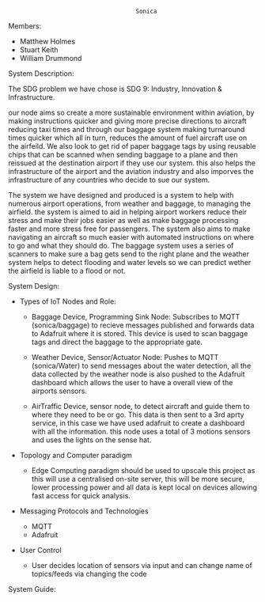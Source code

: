                                         Sonica
Members:
-  Matthew Holmes
-  Stuart Keith
-  William Drummond

System Description:

The SDG problem we have chose is SDG 9: Industry, Innovation & Infrastructure.
    
our node aims so create a more sustainable environment within aviation, by making instructions quicker and giving more precise directions to aircraft reducing taxi times and through our baggage system making turnaround times quicker which all in turn, reduces the amount of fuel aircraft use on the airfeild. We also look to get rid of paper baggage tags by using reusable chips that can be scanned when sending baggage to a plane and then reissued at the destination airport if they use our system. this also helps the infrastructure of the airport and the aviation industry and also imporves the  infrastructure of any countries who decide to sue our system.
    
The system we have designed and produced is a system to help with numerous airport operations, from weather and baggage, to managing the airfield. the system is aimed to aid in helping airport workers reduce their stress and make their jobs easier as well as make baggage processing faster and more stress free for passengers. The system also aims to make navigating an aircraft so much easier with automated instructions on where to go and what they should do. The baggage system uses a series of scanners to make sure a bag gets send to the right plane and the weather system helps to detect flooding and water levels so we can predict wether the airfield is liable to a flood or not.

System Design:

  - Types of IoT Nodes and Role:
      
      - Baggage Device, Programming Sink Node: Subscribes to MQTT (sonica/baggage) to recieve messages published and forwards data to Adafruit where it is stored. This device is used to scan baggage tags and direct the baggage to the appropriate gate.
      
      - Weather Device, Sensor/Actuator Node: Pushes to MQTT (sonica/Water) to send messages about the water detection, all the data collected by the weather node is also pushed to the Adafruit dashboard which allows the user to have a overall view of the airports sensors.

      - AirTraffic Device, sensor node, to detect aircraft and guide them to where they need to be or go. This data is then sent to a 3rd aprty service, in           this case we have used adafruit to create a dashboard with all the information. this node uses a total of 3 motions sensors and uses the lights on the          sense hat.

  - Topology and Computer paradigm
      - Edge Computing paradigm should be used to upscale this project as this will use a centralised on-site server, this will be more secure, lower processing power and all data is kept local on devices allowing fast access for quick analysis.

  - Messaging Protocols and Technologies
      - MQTT
      - Adafruit


  - User Control
      - User decides location of sensors via input and can change name of topics/feeds via changing the code

System Guide:

